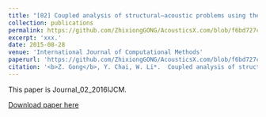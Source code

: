 ```yaml
---
title: "[02] Coupled analysis of structural–acoustic problems using the cell-Based smoothed three-node Mindlin plate element"
collection: publications
permalink: https://github.com/ZhixiongGONG/AcousticsX.com/blob/f6bd727cfcbc330406f70ff04b309cf0819700a0/files/Journal_02_2016IJCM.pdf
excerpt: 'xxx.'
date: 2015-08-28
venue: 'International Journal of Computational Methods'
paperurl: 'https://github.com/ZhixiongGONG/AcousticsX.com/blob/f6bd727cfcbc330406f70ff04b309cf0819700a0/files/Journal_02_2016IJCM.pdf'
citation: '<b>Z. Gong</b>, Y. Chai, W. Li*.  Coupled analysis of structural–acoustic problems using the cell-based smoothed three-node Mindlin plate element. <i>International Journal of Computational Methods</i> 13(2) 1640007, (2016).'
---
```

This paper is Journal_02_2016IJCM.

[Download paper here](https://github.com/ZhixiongGONG/AcousticsX.com/blob/f6bd727cfcbc330406f70ff04b309cf0819700a0/files/Journal_02_2016IJCM.pdf)
